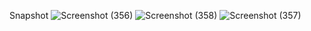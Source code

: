 Snapshot
![Screenshot (356)](https://github.com/techiegith/Microsoft-Clone-Tailwind-CSS/assets/128968069/7ee7e098-d3ad-48ae-b3d5-fc606cc4afe3)
![Screenshot (358)](https://github.com/techiegith/Microsoft-Clone-Tailwind-CSS/assets/128968069/d9b15025-d4f2-4258-89cc-4f8f68fe5a0c)
![Screenshot (357)](https://github.com/techiegith/Microsoft-Clone-Tailwind-CSS/assets/128968069/e0245482-913d-4dc4-a9eb-c5de7b128562)
